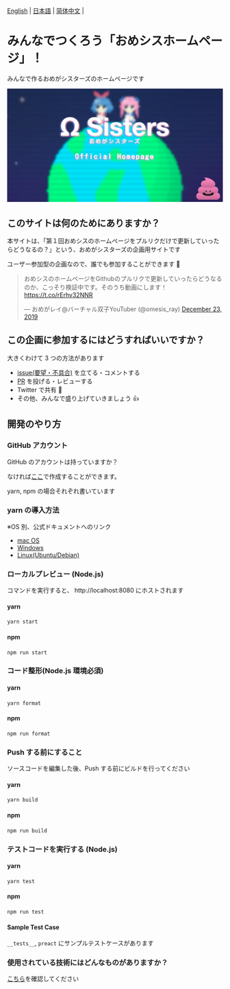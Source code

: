 [English](README.en.md) | [日本語](README.md) | [简体中文](README.zh_hans.md) |

# みんなでつくろう「おめシスホームページ」！

みんなで作るおめがシスターズのホームページです

[![](assets/images/ogp.png)](https://omegasisters.github.io/homepage)

## このサイトは何のためにありますか？

本サイトは、「第１回おめシスのホームページをプルリクだけで更新していったらどうなるの？」という、おめがシスターズの企画用サイトです

ユーザー参加型の企画なので、誰でも参加することができます 👏

<blockquote class="twitter-tweet"><p lang="ja" dir="ltr">おめシスのホームページをGithubのプルリクで更新していったらどうなるのか、こっそり検証中です。そのうち動画にします！<a href="https://t.co/rErhv32NNR">https://t.co/rErhv32NNR</a></p>&mdash; おめがレイ@バーチャル双子YouTuber (@omesis_ray) <a href="https://twitter.com/omesis_ray/status/1209057136992387072?ref_src=twsrc%5Etfw">December 23, 2019</a></blockquote>

## この企画に参加するにはどうすればいいですか？

大きくわけて 3 つの方法があります

- [issue(要望・不具合)](https://github.com/omegasisters/homepage/issues) を立てる・コメントする
- [PR](https://github.com/omegasisters/homepage/pulls) を投げる・レビューする
- Twitter で共有 🎉
- その他、みんなで盛り上げていきましょう 👍

## 開発のやり方

### GitHub アカウント

GitHub のアカウントは持っていますか？

なければ[ここ](https://github.com/)で作成することができます。

yarn, npm の場合それぞれ書いています

### yarn の導入方法

※OS 別、公式ドキュメントへのリンク

- [mac OS](https://yarnpkg.com/lang/ja/docs/install/#mac-stable)
- [Windows](https://yarnpkg.com/lang/ja/docs/install/#windows-stable)
- [Linux(Ubuntu/Debian)](https://yarnpkg.com/lang/ja/docs/install/#debian-stable)

### ローカルプレビュー (Node.js)

コマンドを実行すると、 http://localhost:8080 にホストされます

#### yarn

```
yarn start
```

#### npm

```
npm run start
```

### コード整形(Node.js 環境必須)

#### yarn

```
yarn format
```

#### npm

```
npm run format
```

### Push する前にすること

ソースコードを編集した後、Push する前にビルドを行ってください

#### yarn

```
yarn build
```

#### npm

```
npm run build
```

### テストコードを実行する (Node.js)

#### yarn

```
yarn test
```

#### npm

```
npm run test
```

#### Sample Test Case

`__tests__`, `preact` にサンプルテストケースがあります

### 使用されている技術にはどんなものがありますか？

[こちら](./documents/environment/README.md)を確認してください
